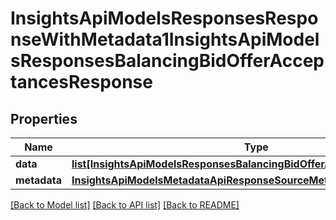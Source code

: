 # InsightsApiModelsResponsesResponseWithMetadata1InsightsApiModelsResponsesBalancingBidOfferAcceptancesResponse

## Properties
Name | Type | Description | Notes
------------ | ------------- | ------------- | -------------
**data** | [**list[InsightsApiModelsResponsesBalancingBidOfferAcceptancesResponse]**](InsightsApiModelsResponsesBalancingBidOfferAcceptancesResponse.md) |  | [optional] 
**metadata** | [**InsightsApiModelsMetadataApiResponseSourceMetadata**](InsightsApiModelsMetadataApiResponseSourceMetadata.md) |  | [optional] 

[[Back to Model list]](../README.md#documentation-for-models) [[Back to API list]](../README.md#documentation-for-api-endpoints) [[Back to README]](../README.md)


